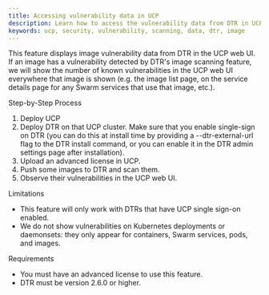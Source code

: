 ```yaml
---
title: Accessing vulnerability data in UCP
description: Learn how to access the vulnerability data from DTR in UCP
keywords: ucp, security, vulnerability, scanning, data, dtr, image
---
```


This feature displays image vulnerability data from DTR in the UCP web UI. If an image has a vulnerability detected by DTR's image scanning feature, we will show the number of known vulnerabilities in the UCP web UI everywhere that image is shown (e.g. the image list page, on the service details page for any Swarm services that use that image, etc.).


Step-by-Step Process

1. Deploy UCP
2. Deploy DTR on that UCP cluster. Make sure that you enable single-sign on DTR (you can do this at install time by providing a --dtr-external-url flag to the DTR install command, or you can enable it in the DTR admin settings page after installation).
3. Upload an advanced license in UCP.
4. Push some images to DTR and scan them.
5. Observe their vulnerabilities in the UCP web UI.

Limitations

* This feature will only work with DTRs that have UCP single sign-on enabled.
* We do not show vulnerabilities on Kubernetes deployments or daemonsets: they only appear for containers, Swarm services, pods, and images.

Requirements

* You must have an advanced license to use this feature.
* DTR must be version 2.6.0 or higher.

